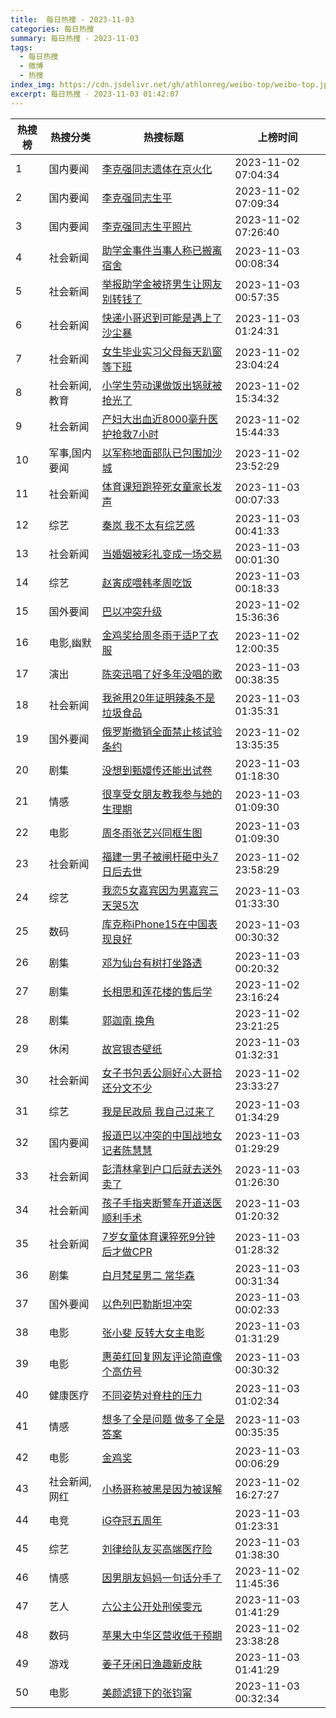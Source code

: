 ```yaml
---
title:  每日热搜 - 2023-11-03
categories: 每日热搜
summary: 每日热搜 - 2023-11-03
tags:
  - 每日热搜
  - 微博
  - 热搜
index_img: https://cdn.jsdelivr.net/gh/athlonreg/weibo-top/weibo-top.jpeg
excerpt: 每日热搜 - 2023-11-03 01:42:07
---
```


| 热搜榜 | 热搜分类 | 热搜标题 | 上榜时间 |
| --- | --- | --- | --- |
| 1 | 国内要闻 | [李克强同志遗体在京火化](https://s.weibo.com/weibo%3Fq%3D%2523%E6%9D%8E%E5%85%8B%E5%BC%BA%E5%90%8C%E5%BF%97%E9%81%97%E4%BD%93%E5%9C%A8%E4%BA%AC%E7%81%AB%E5%8C%96%2523) | 2023-11-02 07:04:34 | 
| 2 | 国内要闻 | [李克强同志生平](https://s.weibo.com/weibo%3Fq%3D%2523%E6%9D%8E%E5%85%8B%E5%BC%BA%E5%90%8C%E5%BF%97%E7%94%9F%E5%B9%B3%2523) | 2023-11-02 07:09:34 | 
| 3 | 国内要闻 | [李克强同志生平照片](https://s.weibo.com/weibo%3Fq%3D%2523%E6%9D%8E%E5%85%8B%E5%BC%BA%E5%90%8C%E5%BF%97%E7%94%9F%E5%B9%B3%E7%85%A7%E7%89%87%2523) | 2023-11-02 07:26:40 | 
| 4 | 社会新闻 | [助学金事件当事人称已搬离宿舍](https://s.weibo.com/weibo%3Fq%3D%2523%E5%8A%A9%E5%AD%A6%E9%87%91%E4%BA%8B%E4%BB%B6%E5%BD%93%E4%BA%8B%E4%BA%BA%E7%A7%B0%E5%B7%B2%E6%90%AC%E7%A6%BB%E5%AE%BF%E8%88%8D%2523) | 2023-11-03 00:08:34 | 
| 5 | 社会新闻 | [举报助学金被挤男生让网友别转钱了](https://s.weibo.com/weibo%3Fq%3D%2523%E4%B8%BE%E6%8A%A5%E5%8A%A9%E5%AD%A6%E9%87%91%E8%A2%AB%E6%8C%A4%E7%94%B7%E7%94%9F%E8%AE%A9%E7%BD%91%E5%8F%8B%E5%88%AB%E8%BD%AC%E9%92%B1%E4%BA%86%2523) | 2023-11-03 00:57:35 | 
| 6 | 社会新闻 | [快递小哥迟到可能是遇上了沙尘暴](https://s.weibo.com/weibo%3Fq%3D%2523%E5%BF%AB%E9%80%92%E5%B0%8F%E5%93%A5%E8%BF%9F%E5%88%B0%E5%8F%AF%E8%83%BD%E6%98%AF%E9%81%87%E4%B8%8A%E4%BA%86%E6%B2%99%E5%B0%98%E6%9A%B4%2523) | 2023-11-03 01:24:31 | 
| 7 | 社会新闻 | [女生毕业实习父母每天趴窗等下班](https://s.weibo.com/weibo%3Fq%3D%2523%E5%A5%B3%E7%94%9F%E6%AF%95%E4%B8%9A%E5%AE%9E%E4%B9%A0%E7%88%B6%E6%AF%8D%E6%AF%8F%E5%A4%A9%E8%B6%B4%E7%AA%97%E7%AD%89%E4%B8%8B%E7%8F%AD%2523) | 2023-11-02 23:04:24 | 
| 8 | 社会新闻,教育 | [小学生劳动课做饭出锅就被抢光了](https://s.weibo.com/weibo%3Fq%3D%2523%E5%B0%8F%E5%AD%A6%E7%94%9F%E5%8A%B3%E5%8A%A8%E8%AF%BE%E5%81%9A%E9%A5%AD%E5%87%BA%E9%94%85%E5%B0%B1%E8%A2%AB%E6%8A%A2%E5%85%89%E4%BA%86%2523) | 2023-11-02 15:34:32 | 
| 9 | 社会新闻 | [产妇大出血近8000毫升医护抢救7小时](https://s.weibo.com/weibo%3Fq%3D%2523%E4%BA%A7%E5%A6%87%E5%A4%A7%E5%87%BA%E8%A1%80%E8%BF%918000%E6%AF%AB%E5%8D%87%E5%8C%BB%E6%8A%A4%E6%8A%A2%E6%95%917%E5%B0%8F%E6%97%B6%2523) | 2023-11-02 15:44:33 | 
| 10 | 军事,国内要闻 | [以军称地面部队已包围加沙城](https://s.weibo.com/weibo%3Fq%3D%2523%E4%BB%A5%E5%86%9B%E7%A7%B0%E5%9C%B0%E9%9D%A2%E9%83%A8%E9%98%9F%E5%B7%B2%E5%8C%85%E5%9B%B4%E5%8A%A0%E6%B2%99%E5%9F%8E%2523) | 2023-11-02 23:52:29 | 
| 11 | 社会新闻 | [体育课短跑猝死女童家长发声](https://s.weibo.com/weibo%3Fq%3D%2523%E4%BD%93%E8%82%B2%E8%AF%BE%E7%9F%AD%E8%B7%91%E7%8C%9D%E6%AD%BB%E5%A5%B3%E7%AB%A5%E5%AE%B6%E9%95%BF%E5%8F%91%E5%A3%B0%2523) | 2023-11-03 00:07:33 | 
| 12 | 综艺 | [秦岚 我不太有综艺感](https://s.weibo.com/weibo%3Fq%3D%2523%E7%A7%A6%E5%B2%9A%20%E6%88%91%E4%B8%8D%E5%A4%AA%E6%9C%89%E7%BB%BC%E8%89%BA%E6%84%9F%2523) | 2023-11-03 00:41:33 | 
| 13 | 社会新闻 | [当婚姻被彩礼变成一场交易](https://s.weibo.com/weibo%3Fq%3D%2523%E5%BD%93%E5%A9%9A%E5%A7%BB%E8%A2%AB%E5%BD%A9%E7%A4%BC%E5%8F%98%E6%88%90%E4%B8%80%E5%9C%BA%E4%BA%A4%E6%98%93%2523) | 2023-11-03 00:01:30 | 
| 14 | 综艺 | [赵寅成喂韩孝周吃饭](https://s.weibo.com/weibo%3Fq%3D%2523%E8%B5%B5%E5%AF%85%E6%88%90%E5%96%82%E9%9F%A9%E5%AD%9D%E5%91%A8%E5%90%83%E9%A5%AD%2523) | 2023-11-03 00:18:33 | 
| 15 | 国外要闻 | [巴以冲突升级](https://s.weibo.com/weibo%3Fq%3D%2523%E5%B7%B4%E4%BB%A5%E5%86%B2%E7%AA%81%E5%8D%87%E7%BA%A7%2523) | 2023-11-02 15:36:36 | 
| 16 | 电影,幽默 | [金鸡奖给周冬雨于适P了衣服](https://s.weibo.com/weibo%3Fq%3D%2523%E9%87%91%E9%B8%A1%E5%A5%96%E7%BB%99%E5%91%A8%E5%86%AC%E9%9B%A8%E4%BA%8E%E9%80%82P%E4%BA%86%E8%A1%A3%E6%9C%8D%2523) | 2023-11-02 12:00:35 | 
| 17 | 演出 | [陈奕迅唱了好多年没唱的歌](https://s.weibo.com/weibo%3Fq%3D%2523%E9%99%88%E5%A5%95%E8%BF%85%E5%94%B1%E4%BA%86%E5%A5%BD%E5%A4%9A%E5%B9%B4%E6%B2%A1%E5%94%B1%E7%9A%84%E6%AD%8C%2523) | 2023-11-03 00:38:35 | 
| 18 | 社会新闻 | [我爸用20年证明辣条不是垃圾食品](https://s.weibo.com/weibo%3Fq%3D%2523%E6%88%91%E7%88%B8%E7%94%A820%E5%B9%B4%E8%AF%81%E6%98%8E%E8%BE%A3%E6%9D%A1%E4%B8%8D%E6%98%AF%E5%9E%83%E5%9C%BE%E9%A3%9F%E5%93%81%2523) | 2023-11-03 01:35:31 | 
| 19 | 国外要闻 | [俄罗斯撤销全面禁止核试验条约](https://s.weibo.com/weibo%3Fq%3D%2523%E4%BF%84%E7%BD%97%E6%96%AF%E6%92%A4%E9%94%80%E5%85%A8%E9%9D%A2%E7%A6%81%E6%AD%A2%E6%A0%B8%E8%AF%95%E9%AA%8C%E6%9D%A1%E7%BA%A6%2523) | 2023-11-02 13:35:35 | 
| 20 | 剧集 | [没想到甄嬛传还能出试卷](https://s.weibo.com/weibo%3Fq%3D%2523%E6%B2%A1%E6%83%B3%E5%88%B0%E7%94%84%E5%AC%9B%E4%BC%A0%E8%BF%98%E8%83%BD%E5%87%BA%E8%AF%95%E5%8D%B7%2523) | 2023-11-03 01:18:30 | 
| 21 | 情感 | [很享受女朋友教我参与她的生理期](https://s.weibo.com/weibo%3Fq%3D%2523%E5%BE%88%E4%BA%AB%E5%8F%97%E5%A5%B3%E6%9C%8B%E5%8F%8B%E6%95%99%E6%88%91%E5%8F%82%E4%B8%8E%E5%A5%B9%E7%9A%84%E7%94%9F%E7%90%86%E6%9C%9F%2523) | 2023-11-03 01:09:30 | 
| 22 | 电影 | [周冬雨张艺兴同框生图](https://s.weibo.com/weibo%3Fq%3D%2523%E5%91%A8%E5%86%AC%E9%9B%A8%E5%BC%A0%E8%89%BA%E5%85%B4%E5%90%8C%E6%A1%86%E7%94%9F%E5%9B%BE%2523) | 2023-11-03 01:09:30 | 
| 23 | 社会新闻 | [福建一男子被闸杆砸中头7日后去世](https://s.weibo.com/weibo%3Fq%3D%2523%E7%A6%8F%E5%BB%BA%E4%B8%80%E7%94%B7%E5%AD%90%E8%A2%AB%E9%97%B8%E6%9D%86%E7%A0%B8%E4%B8%AD%E5%A4%B47%E6%97%A5%E5%90%8E%E5%8E%BB%E4%B8%96%2523) | 2023-11-02 23:58:29 | 
| 24 | 综艺 | [我恋5女嘉宾因为男嘉宾三天哭5次](https://s.weibo.com/weibo%3Fq%3D%2523%E6%88%91%E6%81%8B5%E5%A5%B3%E5%98%89%E5%AE%BE%E5%9B%A0%E4%B8%BA%E7%94%B7%E5%98%89%E5%AE%BE%E4%B8%89%E5%A4%A9%E5%93%AD5%E6%AC%A1%2523) | 2023-11-03 01:33:30 | 
| 25 | 数码 | [库克称iPhone15在中国表现良好](https://s.weibo.com/weibo%3Fq%3D%2523%E5%BA%93%E5%85%8B%E7%A7%B0iPhone15%E5%9C%A8%E4%B8%AD%E5%9B%BD%E8%A1%A8%E7%8E%B0%E8%89%AF%E5%A5%BD%2523) | 2023-11-03 00:30:32 | 
| 26 | 剧集 | [邓为仙台有树打坐路透](https://s.weibo.com/weibo%3Fq%3D%2523%E9%82%93%E4%B8%BA%E4%BB%99%E5%8F%B0%E6%9C%89%E6%A0%91%E6%89%93%E5%9D%90%E8%B7%AF%E9%80%8F%2523) | 2023-11-03 00:20:32 | 
| 27 | 剧集 | [长相思和莲花楼的售后学](https://s.weibo.com/weibo%3Fq%3D%2523%E9%95%BF%E7%9B%B8%E6%80%9D%E5%92%8C%E8%8E%B2%E8%8A%B1%E6%A5%BC%E7%9A%84%E5%94%AE%E5%90%8E%E5%AD%A6%2523) | 2023-11-02 23:16:24 | 
| 28 | 剧集 | [郭迦南 换角](https://s.weibo.com/weibo%3Fq%3D%2523%E9%83%AD%E8%BF%A6%E5%8D%97%20%E6%8D%A2%E8%A7%92%2523) | 2023-11-02 23:21:25 | 
| 29 | 休闲 | [故宫银杏壁纸](https://s.weibo.com/weibo%3Fq%3D%2523%E6%95%85%E5%AE%AB%E9%93%B6%E6%9D%8F%E5%A3%81%E7%BA%B8%2523) | 2023-11-03 01:32:31 | 
| 30 | 社会新闻 | [女子书包丢公厕好心大哥拾还分文不少](https://s.weibo.com/weibo%3Fq%3D%2523%E5%A5%B3%E5%AD%90%E4%B9%A6%E5%8C%85%E4%B8%A2%E5%85%AC%E5%8E%95%E5%A5%BD%E5%BF%83%E5%A4%A7%E5%93%A5%E6%8B%BE%E8%BF%98%E5%88%86%E6%96%87%E4%B8%8D%E5%B0%91%2523) | 2023-11-02 23:33:27 | 
| 31 | 综艺 | [我是民政局 我自己过来了](https://s.weibo.com/weibo%3Fq%3D%2523%E6%88%91%E6%98%AF%E6%B0%91%E6%94%BF%E5%B1%80%20%E6%88%91%E8%87%AA%E5%B7%B1%E8%BF%87%E6%9D%A5%E4%BA%86%2523) | 2023-11-03 01:34:29 | 
| 32 | 国内要闻 | [报道巴以冲突的中国战地女记者陈慧慧](https://s.weibo.com/weibo%3Fq%3D%2523%E6%8A%A5%E9%81%93%E5%B7%B4%E4%BB%A5%E5%86%B2%E7%AA%81%E7%9A%84%E4%B8%AD%E5%9B%BD%E6%88%98%E5%9C%B0%E5%A5%B3%E8%AE%B0%E8%80%85%E9%99%88%E6%85%A7%E6%85%A7%2523) | 2023-11-03 01:29:29 | 
| 33 | 社会新闻 | [彭清林拿到户口后就去送外卖了](https://s.weibo.com/weibo%3Fq%3D%2523%E5%BD%AD%E6%B8%85%E6%9E%97%E6%8B%BF%E5%88%B0%E6%88%B7%E5%8F%A3%E5%90%8E%E5%B0%B1%E5%8E%BB%E9%80%81%E5%A4%96%E5%8D%96%E4%BA%86%2523) | 2023-11-03 01:26:30 | 
| 34 | 社会新闻 | [孩子手指夹断警车开道送医顺利手术](https://s.weibo.com/weibo%3Fq%3D%2523%E5%AD%A9%E5%AD%90%E6%89%8B%E6%8C%87%E5%A4%B9%E6%96%AD%E8%AD%A6%E8%BD%A6%E5%BC%80%E9%81%93%E9%80%81%E5%8C%BB%E9%A1%BA%E5%88%A9%E6%89%8B%E6%9C%AF%2523) | 2023-11-03 01:20:32 | 
| 35 | 社会新闻 | [7岁女童体育课猝死9分钟后才做CPR](https://s.weibo.com/weibo%3Fq%3D%25237%E5%B2%81%E5%A5%B3%E7%AB%A5%E4%BD%93%E8%82%B2%E8%AF%BE%E7%8C%9D%E6%AD%BB9%E5%88%86%E9%92%9F%E5%90%8E%E6%89%8D%E5%81%9ACPR%2523) | 2023-11-03 01:28:32 | 
| 36 | 剧集 | [白月梵星男二 常华森](https://s.weibo.com/weibo%3Fq%3D%2523%E7%99%BD%E6%9C%88%E6%A2%B5%E6%98%9F%E7%94%B7%E4%BA%8C%20%E5%B8%B8%E5%8D%8E%E6%A3%AE%2523) | 2023-11-03 00:31:34 | 
| 37 | 国外要闻 | [以色列巴勒斯坦冲突](https://s.weibo.com/weibo%3Fq%3D%2523%E4%BB%A5%E8%89%B2%E5%88%97%E5%B7%B4%E5%8B%92%E6%96%AF%E5%9D%A6%E5%86%B2%E7%AA%81%2523) | 2023-11-03 00:02:33 | 
| 38 | 电影 | [张小斐 反转大女主电影](https://s.weibo.com/weibo%3Fq%3D%2523%E5%BC%A0%E5%B0%8F%E6%96%90%20%E5%8F%8D%E8%BD%AC%E5%A4%A7%E5%A5%B3%E4%B8%BB%E7%94%B5%E5%BD%B1%2523) | 2023-11-03 01:31:29 | 
| 39 | 电影 | [惠英红回复网友评论简直像个高仿号](https://s.weibo.com/weibo%3Fq%3D%2523%E6%83%A0%E8%8B%B1%E7%BA%A2%E5%9B%9E%E5%A4%8D%E7%BD%91%E5%8F%8B%E8%AF%84%E8%AE%BA%E7%AE%80%E7%9B%B4%E5%83%8F%E4%B8%AA%E9%AB%98%E4%BB%BF%E5%8F%B7%2523) | 2023-11-03 00:30:32 | 
| 40 | 健康医疗 | [不同姿势对脊柱的压力](https://s.weibo.com/weibo%3Fq%3D%2523%E4%B8%8D%E5%90%8C%E5%A7%BF%E5%8A%BF%E5%AF%B9%E8%84%8A%E6%9F%B1%E7%9A%84%E5%8E%8B%E5%8A%9B%2523) | 2023-11-03 01:02:34 | 
| 41 | 情感 | [想多了全是问题 做多了全是答案](https://s.weibo.com/weibo%3Fq%3D%2523%E6%83%B3%E5%A4%9A%E4%BA%86%E5%85%A8%E6%98%AF%E9%97%AE%E9%A2%98%20%E5%81%9A%E5%A4%9A%E4%BA%86%E5%85%A8%E6%98%AF%E7%AD%94%E6%A1%88%2523) | 2023-11-03 00:35:35 | 
| 42 | 电影 | [金鸡奖](https://s.weibo.com/weibo%3Fq%3D%2523%E9%87%91%E9%B8%A1%E5%A5%96%2523) | 2023-11-03 00:06:29 | 
| 43 | 社会新闻,网红 | [小杨哥称被黑是因为被误解](https://s.weibo.com/weibo%3Fq%3D%2523%E5%B0%8F%E6%9D%A8%E5%93%A5%E7%A7%B0%E8%A2%AB%E9%BB%91%E6%98%AF%E5%9B%A0%E4%B8%BA%E8%A2%AB%E8%AF%AF%E8%A7%A3%2523) | 2023-11-02 16:27:27 | 
| 44 | 电竞 | [iG夺冠五周年](https://s.weibo.com/weibo%3Fq%3D%2523iG%E5%A4%BA%E5%86%A0%E4%BA%94%E5%91%A8%E5%B9%B4%2523) | 2023-11-03 01:23:31 | 
| 45 | 综艺 | [刘律给队友买高端医疗险](https://s.weibo.com/weibo%3Fq%3D%2523%E5%88%98%E5%BE%8B%E7%BB%99%E9%98%9F%E5%8F%8B%E4%B9%B0%E9%AB%98%E7%AB%AF%E5%8C%BB%E7%96%97%E9%99%A9%2523) | 2023-11-03 01:38:30 | 
| 46 | 情感 | [因男朋友妈妈一句话分手了](https://s.weibo.com/weibo%3Fq%3D%2523%E5%9B%A0%E7%94%B7%E6%9C%8B%E5%8F%8B%E5%A6%88%E5%A6%88%E4%B8%80%E5%8F%A5%E8%AF%9D%E5%88%86%E6%89%8B%E4%BA%86%2523) | 2023-11-02 11:45:36 | 
| 47 | 艺人 | [六公主公开处刑侯雯元](https://s.weibo.com/weibo%3Fq%3D%2523%E5%85%AD%E5%85%AC%E4%B8%BB%E5%85%AC%E5%BC%80%E5%A4%84%E5%88%91%E4%BE%AF%E9%9B%AF%E5%85%83%2523) | 2023-11-03 01:41:29 | 
| 48 | 数码 | [苹果大中华区营收低于预期](https://s.weibo.com/weibo%3Fq%3D%2523%E8%8B%B9%E6%9E%9C%E5%A4%A7%E4%B8%AD%E5%8D%8E%E5%8C%BA%E8%90%A5%E6%94%B6%E4%BD%8E%E4%BA%8E%E9%A2%84%E6%9C%9F%2523) | 2023-11-02 23:38:28 | 
| 49 | 游戏 | [姜子牙闲日渔趣新皮肤](https://s.weibo.com/weibo%3Fq%3D%2523%E5%A7%9C%E5%AD%90%E7%89%99%E9%97%B2%E6%97%A5%E6%B8%94%E8%B6%A3%E6%96%B0%E7%9A%AE%E8%82%A4%2523) | 2023-11-03 01:41:29 | 
| 50 | 电影 | [美颜滤镜下的张钧甯](https://s.weibo.com/weibo%3Fq%3D%2523%E7%BE%8E%E9%A2%9C%E6%BB%A4%E9%95%9C%E4%B8%8B%E7%9A%84%E5%BC%A0%E9%92%A7%E7%94%AF%2523) | 2023-11-03 00:32:34 | 
